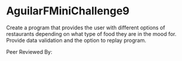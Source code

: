# AguilarFMiniChallenge9

Create a program that provides the user with different options of restaurants depending on what type of food they are in the mood for.
Provide data validation and the option to replay program.

Peer Reviewed By: 
